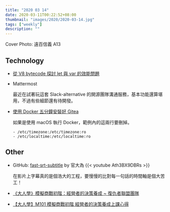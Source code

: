 ```yaml
---
title: "2020 03 14"
date: 2020-03-11T00:22:52+08:00
thumbnail: "images/2020/2020-03-14.jpg"
tags: ["weekly"]
description: ""
---
```


Cover Photo: 遠百信義 A13

## Technology

* [從 V8 bytecode 探討 let 與 var 的效能問題](https://blog.techbridge.cc/2020/02/21/v8-let-and-var-performance/)

* Mattermost

    最近在試著玩這套 Slack-alternative 的開源團隊溝通服務，基本功能還算堪用，不過有些細節還有待開發。

* [使用 Docker 五分鐘安裝好 Gitea](https://blog.wu-boy.com/2020/02/install-gitea-using-docker/)

    如果是使用 macOS 執行 Docker，範例內的這兩行要刪掉。
 
    ```
    - /etc/timezone:/etc/timezone:ro
    - /etc/localtime:/etc/localtime:ro
    ```

## Other

* GitHub: [fast-srt-subtitle](https://github.com/wiwikuan/fast-srt-subtitle) by 官大為 {{< youtube Ath3BX9DBRs >}}

    在影片上字幕真的是個浩大的工程，要慢慢的比對每一句話的時間軸是個大苦工！

* [《大人學》模擬商戰初階：經營者的決策養成 ~ 復仇者聯盟團隊](https://chunting.me/darencademy-m101/)
* [【大人學】M101 模擬商戰初階 經營者的決策養成上課心得](https://roulesophy.github.io/大人學-m101-模擬商戰初階-經營者的決策養成上課心得/)
